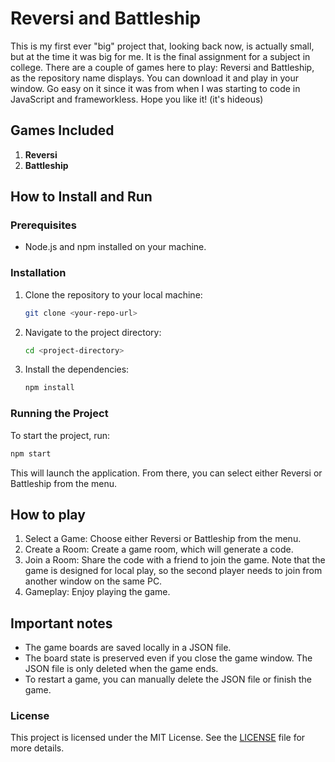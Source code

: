 # Reversi and Battleship

This is my first ever "big" project that, looking back now, is actually small, but at the time it was big for me. It is the final assignment for a subject in college. There are a couple of games here to play: Reversi and Battleship, as the repository name displays. You can download it and play in your window. Go easy on it since it was from when I was starting to code in JavaScript and frameworkless. Hope you like it! (it's hideous)

## Games Included
1. **Reversi**
2. **Battleship**

## How to Install and Run

### Prerequisites
- Node.js and npm installed on your machine.

### Installation
1. Clone the repository to your local machine:
    ```sh
    git clone <your-repo-url>
    ```
2. Navigate to the project directory:
    ```sh
    cd <project-directory>
    ```
3. Install the dependencies:
    ```sh
    npm install
    ```

### Running the Project
To start the project, run:
```sh
npm start
```
This will launch the application. From there, you can select either Reversi or Battleship from the menu.

## How to play
1. Select a Game: Choose either Reversi or Battleship from the menu.
2. Create a Room: Create a game room, which will generate a code.
3. Join a Room: Share the code with a friend to join the game. Note that the game is designed for local play, so the second player needs to join from another window on the same PC.
4. Gameplay: Enjoy playing the game.

## Important notes
* The game boards are saved locally in a JSON file.
* The board state is preserved even if you close the game window. The JSON file is only deleted when the game ends.
* To restart a game, you can manually delete the JSON file or finish the game.

### License

This project is licensed under the MIT License. See the [LICENSE](LICENSE) file for more details.

